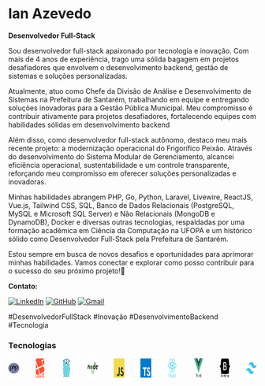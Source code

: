 # Ian Azevedo

**Desenvolvedor Full-Stack**

Sou desenvolvedor full-stack apaixonado por tecnologia e inovação. Com mais de 4 anos de experiência, trago uma sólida bagagem em projetos desafiadores que envolvem o desenvolvimento backend, gestão de sistemas e soluções personalizadas.

Atualmente, atuo como Chefe da Divisão de Análise e Desenvolvimento de Sistemas na Prefeitura de Santarém, trabalhando em equipe e entregando soluções inovadoras para a Gestão Pública Municipal. Meu compromisso é contribuir ativamente para projetos desafiadores, fortalecendo equipes com habilidades sólidas em desenvolvimento backend

Além disso, como desenvolvedor full-stack autônomo, destaco meu mais recente projeto: a modernização operacional do Frigorífico Peixão. Através do desenvolvimento do Sistema Modular de Gerenciamento, alcancei eficiência operacional, sustentabilidade e um controle transparente, reforçando meu compromisso em oferecer soluções personalizadas e inovadoras.

Minhas habilidades abrangem PHP, Go, Python, Laravel, Livewire, ReactJS, Vue.js, Tailwind CSS, SQL, Banco de Dados Relacionais (PostgreSQL, MySQL e Microsoft SQL Server) e Não Relacionais (MongoDB e DynamoDB), Docker e diversas outras tecnologias, respaldadas por uma formação acadêmica em Ciência da Computação na UFOPA e um histórico sólido como Desenvolvedor Full-Stack pela Prefeitura de Santarém.

Estou sempre em busca de novos desafios e oportunidades para aprimorar minhas habilidades. Vamos conectar e explorar como posso contribuir para o sucesso do seu próximo projeto!🚀

**Contato:**

[![LinkedIn](https://img.shields.io/badge/LinkedIn-0077B5?style=for-the-badge&logo=linkedin&logoColor=white)](https://www.linkedin.com/in/ianbazevedo/)
[![GitHub](https://img.shields.io/badge/GitHub-100000?style=for-the-badge&logo=github&logoColor=white)](https://github.com/ianbrito)
[![Gmail](https://img.shields.io/badge/Gmail-333333?style=for-the-badge&logo=gmail&logoColor=red)](mailto:ianbazevedo@gmail.com)

#DesenvolvedorFullStack #Inovação #DesenvolvimentoBackend #Tecnologia
### Tecnologias
<div style="display: flex; flex-direction: row; column-gap: 2rem;"> 
    <a href="https://www.php.net" target="_blank">
        <img src="https://raw.githubusercontent.com/devicons/devicon/master/icons/php/php-original.svg" alt="php" width="40" height="40"/>
    </a>
    <a href="https://laravel.com/" target="_blank">
        <img src="https://raw.githubusercontent.com/devicons/devicon/master/icons/laravel/laravel-plain-wordmark.svg" alt="laravel" width="40" height="40"/>
    </a> 
    <a href="https://golang.org" target="_blank"> 
        <img src="https://raw.githubusercontent.com/devicons/devicon/master/icons/go/go-original.svg" alt="go" width="40" height="40"/>
    </a> 
    <a href="https://nodejs.org" target="_blank">
        <img src="https://raw.githubusercontent.com/devicons/devicon/master/icons/nodejs/nodejs-original-wordmark.svg" alt="nodejs" width="40" height="40"/>
    </a> 
    <a href="https://developer.mozilla.org/en-US/docs/Web/JavaScript" target="_blank"> 
        <img src="https://raw.githubusercontent.com/devicons/devicon/master/icons/javascript/javascript-original.svg" alt="javascript" width="40" height="40"/> 
    </a> 
    <a href="https://www.typescriptlang.org/" target="_blank">
        <img src="https://raw.githubusercontent.com/devicons/devicon/master/icons/typescript/typescript-original.svg" alt="typescript" width="40" height="40"/>
    </a> 
    <a href="https://reactjs.org/" target="_blank">
        <img src="https://raw.githubusercontent.com/devicons/devicon/master/icons/react/react-original-wordmark.svg" alt="react" width="40" height="40"/>
    </a>
    <a href="https://vuejs.org/" target="_blank">
        <img src="https://raw.githubusercontent.com/devicons/devicon/master/icons/vuejs/vuejs-original-wordmark.svg" alt="vuejs" width="40" height="40"/>
    </a> 
    <a href="https://getbootstrap.com" target="_blank"> 
        <img src="https://raw.githubusercontent.com/devicons/devicon/master/icons/bootstrap/bootstrap-plain-wordmark.svg" alt="bootstrap" width="40" height="40"/> 
    </a> 
    <a href="https://tailwindcss.com/" target="_blank">
        <img src="https://raw.githubusercontent.com/devicons/devicon/master/icons/tailwindcss/tailwindcss-plain.svg" alt="tailwind" width="40" height="40"/>
    </a> 
</div>
